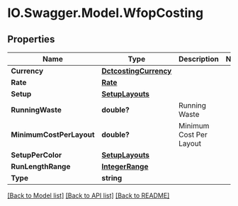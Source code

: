 # IO.Swagger.Model.WfopCosting
## Properties

Name | Type | Description | Notes
------------ | ------------- | ------------- | -------------
**Currency** | [**DctcostingCurrency**](DctcostingCurrency.md) |  | 
**Rate** | [**Rate**](Rate.md) |  | 
**Setup** | [**SetupLayouts**](SetupLayouts.md) |  | 
**RunningWaste** | **double?** | Running Waste | 
**MinimumCostPerLayout** | **double?** | Minimum Cost Per Layout | 
**SetupPerColor** | [**SetupLayouts**](SetupLayouts.md) |  | 
**RunLengthRange** | [**IntegerRange**](IntegerRange.md) |  | 
**Type** | **string** |  | 

[[Back to Model list]](../README.md#documentation-for-models) [[Back to API list]](../README.md#documentation-for-api-endpoints) [[Back to README]](../README.md)

